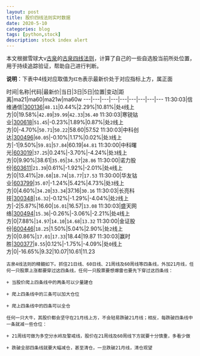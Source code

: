 ```yaml
---
layout: post
title: 股价四线法则实时数据
date: 2020-5-10
categories: blog
tags: [python,stock]
description: stock index alert
---
```



本文根据雪球大v[古泉](https://xueqiu.com/u/7148646888)的[古泉四线法则](https://xueqiu.com/7148646888/130498192)，计算了自己的一些自选股当前所处位置，用于持续追踪验证，帮助自己进行判断。

**说明**：下表中4线对应取值为`红色`表示最新价处于对应指标上方，属正面

时间|名称|代码|最新价|当日|3日|5日|位置|变动|距离|ma21|ma60|ma21w|ma60w
---|---|---|---|---|---|---|---|---
11:30:03|信维通信|[300136](https://xueqiu.com/S/SZ300136)|`48.11`|0.44%|2.29%|10.81%|处`4`线上方|0|19.58%|`42.89`|`39.99`|`42.33`|`36.40`
11:30:03|寒锐钴业|[300618](https://xueqiu.com/S/SZ300618)|`51.45`|-0.23%|1.89%|0.87%|处`2`线上方|0|-4.70%|`50.71`|`50.22`|58.60|57.52
11:30:03|中科创达|[300496](https://xueqiu.com/S/SZ300496)|`60.05`|-0.10%|1.17%|0.02%|处`3`线上方|-1|9.50%|`59.81`|`57.84`|60.19|`44.81`
11:30:00|中科曙光|[603019](https://xueqiu.com/S/SH603019)|`37.25`|0.24%|-3.70%|-4.24%|处`3`线上方|0|9.90%|38.61|`35.05`|`34.57`|`28.86`
11:30:00|诺力股份|[603611](https://xueqiu.com/S/SH603611)|`21.39`|0.61%|-1.92%|-2.01%|处`4`线上方|0|13.41%|`20.68`|`18.74`|`18.77`|`17.53`
11:30:00|华友钴业|[603799](https://xueqiu.com/S/SH603799)|`35.07`|-1.24%|5.42%|4.73%|处`3`线上方|0|4.60%|`34.20`|`33.34`|37.16|`30.16`
11:30:03|长亮科技|[300348](https://xueqiu.com/S/SZ300348)|`16.32`|-0.12%|-1.29%|-4.04%|处`2`线上方|-2|5.87%|16.60|`16.01`|16.57|`13.08`
11:30:03|盛天网络|[300494](https://xueqiu.com/S/SZ300494)|`15.36`|-0.26%|-3.06%|-2.21%|处`4`线上方|0|7.88%|`14.97`|`14.10`|`14.68`|`13.32`
11:30:00|金证股份|[600446](https://xueqiu.com/S/SH600446)|`18.25`|1.50%|5.04%|2.90%|处`2`线上方|0|0.86%|`17.01`|`17.33`|18.44|19.87
11:30:03|赢时胜|[300377](https://xueqiu.com/S/SZ300377)|`8.55`|0.12%|-1.75%|-4.09%|处`0`线上方|0|-16.65%|9.32|10.07|10.61|11.23

```
古泉4线法则的精髓如下。抓住21日线、60日线、21周线及60周线等四条线，外加21月线，任何一只股票上涨都要穿过这四条线，任何一只股票要想爆雷也要先下穿过这四条线：

+ 当股价爬上四条线中的两条可以少量建仓

+ 爬上四条线中的三条可以加大仓位

+ 爬上四条线中的四条可以全仓

任何一只大牛，其股价都会坚守在21月线上方，不会轻易跌破21月线；相反，每跌破四条线中一条就减一些仓位：

+ 21周线可做为多空分水岭及警戒线，股价在21周线及60周线下方就要十分慎重，多看少做

+ 跌破全部四条线就要大幅减仓，甚至清仓，一旦跌破21月线，清仓观望
```